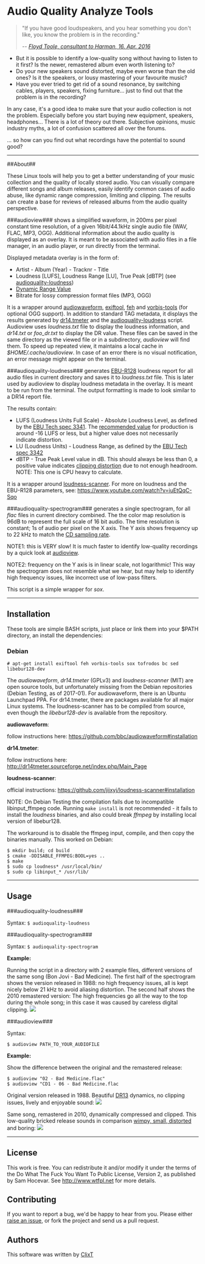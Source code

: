 # Audio Quality Analyze Tools

>"If you have good loudspeakers, and you hear something you don't like, you know the problem is in the recording."
> 
> <cite>-- [Floyd Toole, consultant to Harman, 16. Apr. 2016](https://youtu.be/zrpUDuUtxPM?t=4182)</cite>

 - But it is possible to identify a low-quality song without having to listen to it first? Is the newer, remastered album even worth listening to?
 - Do your new speakers sound distorted, maybe even worse than the old ones? Is it the speakers, or lousy mastering of your favourite music?
 - Have you ever tried to get rid of a sound resonance, by switching cables, players, speakers, fixing furniture... just to find out that the problem is in the recording?

In any case, it's a good idea to make sure that your audio collection is not the problem. Especially before you start buying new equipment, speakers, headphones...
There is a lot of theory out there. Subjective opinions, music industry myths, a lot of confusion scattered all over the forums.

... so how can you find out what recordings have the potential to sound good?

---
##About##

These Linux tools will help you to get a better understanding of your music collection and the quality of locally stored audio. You can visually compare different songs and album releases, easily identify common cases of audio abuse, like dynamic range compression, limiting and clipping. The results can create a base for reviews of released albums from the audio quality perspective.

###audioview###
shows a simplified waveform, in 200ms per pixel constant time resolution, of a given 16bit/44.1kHz single audio file (WAV, FLAC, MP3, OGG). Additional information about the audio quality is displayed as an overlay. It is meant to be associated with audio files in a file manager, in an audio player, or run directly from the terminal.

Displayed metadata overlay is in the form of:

 * Artist - Album (Year) - Tracknr - Title
 * Loudness [LUFS], Loudness Range [LU], True Peak [dBTP] (see [audioquality-loudness](#audioquality-loudness))
 * [Dynamic Range Value](http://dr.loudness-war.info)
 * Bitrate for lossy compression format files (MP3, OGG)

It is a wrapper around [audiowaveform](https://github.com/bbc/audiowaveform), [exiftool](https://en.wikipedia.org/wiki/ExifTool), [feh](https://feh.finalrewind.org) and [vorbis-tools](https://wiki.xiph.org/Vorbis-tools) (for optional OGG support). In addition to standard TAG metadata, it displays the results generated by [dr14.tmeter](https://github.com/simon-r/dr14_t.meter) and the [audioquality-loudness](#audioquality-loudness) script.
Audioview uses _loudness.txt_ file to display the loudness information, and _dr14.txt_ or _foo_dr.txt_ to display the DR value. These files can be saved in the same directory as the viewed file or in a subdirectory, _audioview_ will find them. To speed up repeated view, it maintains a local cache in _$HOME/.cache/audioview_.
In case of an error there is no visual notification, an error message might appear on the terminal.

###audioquality-loudness###
generates [EBU-R128](https://tech.ebu.ch/loudness) loudness report for all audio files in current directory and saves it to _loudness.txt_ file. This is later used by audioview to display loudness metadata in the overlay. It is meant to be run from the terminal. The output formatting is made to look similar to a DR14 report file.

The results contain:

 * LUFS (Loudness Units Full Scale) - Absolute Loudness Level, as defined by the [EBU Tech spec 3341](https://tech.ebu.ch/publications/tech3341). The [recommended value](https://youtu.be/BhA7Vy3OPbc?t=2213) for production is around -16 LUFS or less, but a higher value does not necessarily indicate distortion.
 * LU (Loudness Units) - Loudness Range, as defined by the [EBU Tech spec 3342](https://tech.ebu.ch/publications/tech3342)
 * dBTP - True Peak Level value in dB. This should always be less than 0, a positive value indicates [clipping distortion](https://youtu.be/BhA7Vy3OPbc?t=159) due to not enough headroom. NOTE: This one is CPU heavy to calculate. 

It is a wrapper around [loudness-scanner](https://github.com/jiixyj/loudness-scanner). For more on loudness and the EBU-R128 parameters, see: https://www.youtube.com/watch?v=iuEtQqC-Sqo

###audioquality-spectrogram###
generates a single spectrogram, for all _flac_ files in current directory combined. The the color map resolution is 96dB to represent the full scale of 16 bit audio.  The time resolution is constant; 1s of audio per pixel on the X axis. The Y axis shows frequency up to 22 kHz to match the [CD sampling rate](https://en.wikipedia.org/wiki/Compact_Disc_Digital_Audio#Sample_rate).

NOTE1: this is VERY slow! It is much faster to identify low-quality recordings by a quick look at [audioview](#audioview-1).

NOTE2: frequency on the Y axis is in linear scale, not logarithmic! This way the spectrogram does not resemble what we hear, but may help to identify high frequency issues, like incorrect use of low-pass filters.

This script is a simple wrapper for _sox_.

---
## Installation

These tools are simple BASH scripts, just place or link them into your $PATH directory, an install the dependencies:

### Debian

    # apt-get install exiftool feh vorbis-tools sox tofrodos bc sed libebur128-dev

The _audiowaveform_, _dr14.tmeter_ (GPLv3) and _loudness-scanner_ (MIT) are open source tools, but unfortunately missing from the Debian repositories (Debian Testing, as of 2017-01). For audiowaveform, there is an Ubuntu Launchpad PPA. For dr14.tmeter, there are packages available for all major Linux systems. The loudness-scanner has to be compiled from source, even though the _libebur128-dev_ is available from the repository.

**audiowaveform**:

follow instructions here: https://github.com/bbc/audiowaveform#installation

**dr14.tmeter**:

follow instructions here: http://dr14tmeter.sourceforge.net/index.php/Main_Page

**loudness-scanner**:

official instructions: https://github.com/jiixyj/loudness-scanner#installation

NOTE: On Debian Testing the compilation fails due to incompatible libinput_ffmpeg code. Running ```make install``` is not recommended - it fails to install the _loudness_ binaries, and also could break _ffmpeg_ by installing local version of libebur128.

The workaround is to disable the ffmpeg input, compile, and then copy the binaries manually. This worked on Debian:

    $ mkdir build; cd build
    $ cmake -DDISABLE_FFMPEG:BOOL=yes ..
    $ make
    $ sudo cp loudness* /usr/local/bin/
    $ sudo cp libinput_* /usr/lib/


---
## Usage


###audioquality-loudness###

Syntax: ```$ audioquality-loudness```


###audioquality-spectrogram###

Syntax: ```$ audioquality-spectrogram```

**Example:**

Running the script in a directory with 2 example files, different versions of the same song (Bon Jovi - Bad Medicine). The first half of the spectrogram shows the version released in 1988: no high frequency issues, all is kept nicely below 21 kHz to avoid aliasing distortion. The second half shows the 2010 remastered version: The high frequencies go all the way to the top during the whole song; in this case it was caused by careless digital clipping.
![](doc/badmedicine-spectrogram.png)


###audioview###

Syntax:

    $ audioview PATH_TO_YOUR_AUDIOFILE

**Example:**

Show the difference between the original and the remastered release:

    $ audioview "02 - Bad Medicine.flac"
    $ audioview "CD1 - 06 - Bad Medicine.flac

Original version released in 1988. Beautiful [DR13](http://dr.loudness-war.info/) dynamics, no clipping issues, lively and enjoyable sound:
[ ![](doc/badmedicine1988s.png) ](https://raw.githubusercontent.com/clixt/audioquality/master/doc/badmedicine1988.png)

Same song, remastered in 2010, dynamically compressed and clipped. This low-quality bricked release sounds in comparison [wimpy, small, distorted](https://youtu.be/u9Fb3rWNWDA?t=859) and boring:
[ ![](doc/badmedicine2010s.png) ](https://raw.githubusercontent.com/clixt/audioquality/master/doc/badmedicine2010.png)

---
## License

This work is free. You can redistribute it and/or modify it under the
terms of the Do What The Fuck You Want To Public License, Version 2,
as published by Sam Hocevar. See http://www.wtfpl.net for more details.

## Contributing

If you want to report a bug, we'd be happy to hear
from you. Please either [raise an issue](https://github.com/clixt.net/audioquality/issues), or fork the project and send us a pull request.

## Authors

This software was written by [ClixT](dev@clixt.net)

